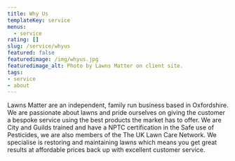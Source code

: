 ```yaml
---
title: Why Us
templateKey: service
menus:
  - service
rating: []
slug: /service/whyus
featured: false
featuredimage: /img/whyus.jpg
featuredimage_alt: Photo by Lawns Matter on client site. 
tags:
- service
- about
---
```

Lawns Matter are an independent, family run business based in Oxfordshire.  
We are passionate about lawns and pride ourselves on giving the customer a bespoke service using the best products the market has to offer.
We are City and Guilds trained and have a NPTC certification in the Safe use of Pesticides, we are also members of the The UK Lawn Care Network. 
We specialise is restoring and maintaining lawns which means you get great results at affordable prices back up with excellent customer service. 